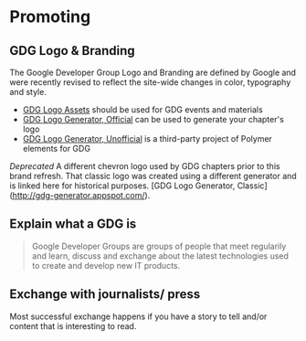 # Promoting

## GDG Logo & Branding
The Google Developer Group Logo and Branding are defined by Google and were recently revised to reflect the site-wide changes in color, typography and style. 
 * [GDG Logo Assets](https://developers.google.com/groups/logo/) should be used for GDG events and materials
 * [GDG Logo Generator, Official](http://gdg-logo-generator.appspot.com/) can be used to generate your chapter's logo
 * [GDG Logo Generator, Unofficial](https://abdonrd.github.io/gdg-logo/components/gdg-logo/) is a third-party project of Polymer elements for GDG

_Deprecated_ A different chevron logo used by GDG chapters prior to this brand refresh. That classic logo was created using a different generator and is linked here for historical purposes. [GDG Logo Generator, Classic] (http://gdg-generator.appspot.com/).

## Explain what a GDG is
> Google Developer Groups are groups of people that meet regularily and learn, discuss and exchange about the latest technologies used to create and develop new IT products.

## Exchange with journalists/ press
Most successful exchange happens if you have a story to tell and/or content that is interesting to read.
